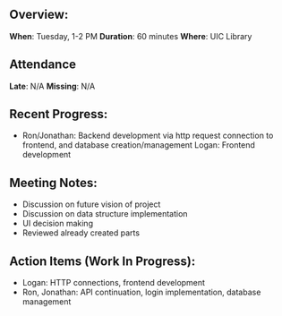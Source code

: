 ## Overview:

**When**: Tuesday, 1-2 PM
**Duration**: 60 minutes
**Where**: UIC Library

## Attendance

**Late**: N/A
**Missing**: N/A

## Recent Progress:
-   Ron/Jonathan: Backend development via http request connection to frontend, and database creation/management
    Logan: Frontend development

## Meeting Notes:

-   Discussion on future vision of project
-   Discussion on data structure implementation
-   UI decision making
-   Reviewed already created parts

## Action Items (Work In Progress):

-   Logan: HTTP connections, frontend development
-   Ron, Jonathan: API continuation, login implementation, database management